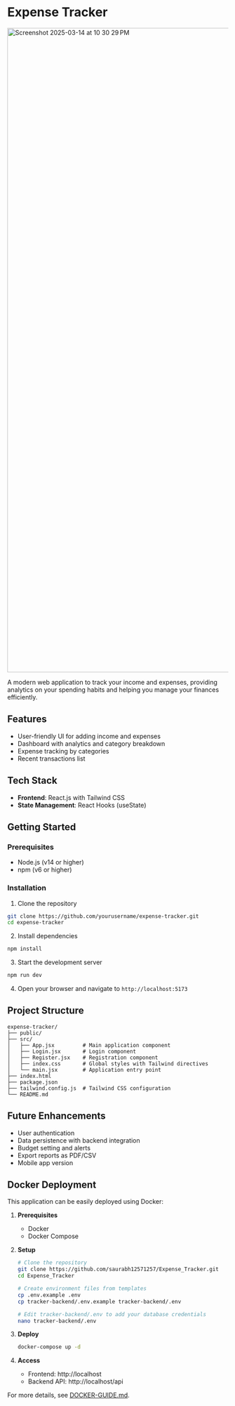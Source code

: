 # Expense Tracker

<img width="1468" alt="Screenshot 2025-03-14 at 10 30 29 PM" src="https://github.com/user-attachments/assets/ca729018-700f-43e6-94e5-2fe93844acb1" />


A modern web application to track your income and expenses, providing analytics on your spending habits and helping you manage your finances efficiently.

## Features

- User-friendly UI for adding income and expenses
- Dashboard with analytics and category breakdown
- Expense tracking by categories
- Recent transactions list

## Tech Stack

- **Frontend**: React.js with Tailwind CSS
- **State Management**: React Hooks (useState)


## Getting Started

### Prerequisites

- Node.js (v14 or higher)
- npm (v6 or higher)

### Installation

1. Clone the repository
```bash
git clone https://github.com/yourusername/expense-tracker.git
cd expense-tracker
```

2. Install dependencies
```bash
npm install
```

3. Start the development server
```bash
npm run dev
```

4. Open your browser and navigate to `http://localhost:5173`

## Project Structure

```
expense-tracker/
├── public/
├── src/
│   ├── App.jsx         # Main application component
│   ├── Login.jsx       # Login component
│   ├── Register.jsx    # Registration component
│   ├── index.css       # Global styles with Tailwind directives
│   └── main.jsx        # Application entry point
├── index.html
├── package.json
├── tailwind.config.js  # Tailwind CSS configuration
└── README.md
```

## Future Enhancements

- User authentication
- Data persistence with backend integration
- Budget setting and alerts
- Export reports as PDF/CSV
- Mobile app version

## Docker Deployment

This application can be easily deployed using Docker:

1. **Prerequisites**
   - Docker
   - Docker Compose

2. **Setup**
   ```bash
   # Clone the repository
   git clone https://github.com/saurabh12571257/Expense_Tracker.git
   cd Expense_Tracker

   # Create environment files from templates
   cp .env.example .env
   cp tracker-backend/.env.example tracker-backend/.env
   
   # Edit tracker-backend/.env to add your database credentials
   nano tracker-backend/.env
   ```

3. **Deploy**
   ```bash
   docker-compose up -d
   ```

4. **Access**
   - Frontend: http://localhost
   - Backend API: http://localhost/api

For more details, see [DOCKER-GUIDE.md](DOCKER-GUIDE.md).

